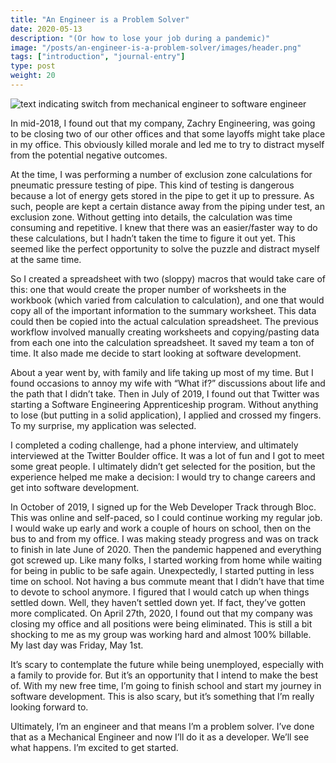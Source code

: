 ```yaml
---
title: "An Engineer is a Problem Solver"
date: 2020-05-13
description: "(Or how to lose your job during a pandemic)"
image: "/posts/an-engineer-is-a-problem-solver/images/header.png"
tags: ["introduction", "journal-entry"]
type: post
weight: 20
---
```

![text indicating switch from mechanical engineer to software engineer ](/posts/an-engineer-is-a-problem-solver/images/header.png)

In mid-2018, I found out that my company, Zachry Engineering, was going to be closing two of our other offices and that some layoffs might take place in my office. This obviously killed morale and led me to try to distract myself from the potential negative outcomes.

At the time, I was performing a number of exclusion zone calculations for pneumatic pressure testing of pipe. This kind of testing is dangerous because a lot of energy gets stored in the pipe to get it up to pressure. As such, people are kept a certain distance away from the piping under test, an exclusion zone. Without getting into details, the calculation was time consuming and repetitive. I knew that there was an easier/faster way to do these calculations, but I hadn’t taken the time to figure it out yet. This seemed like the perfect opportunity to solve the puzzle and distract myself at the same time.

So I created a spreadsheet with two (sloppy) macros that would take care of this: one that would create the proper number of worksheets in the workbook (which varied from calculation to calculation), and one that would copy all of the important information to the summary worksheet. This data could then be copied into the actual calculation spreadsheet. The previous workflow involved manually creating worksheets and copying/pasting data from each one into the calculation spreadsheet. It saved my team a ton of time. It also made me decide to start looking at software development.

About a year went by, with family and life taking up most of my time. But I found occasions to annoy my wife with “What if?” discussions about life and the path that I didn’t take. Then in July of 2019, I found out that Twitter was starting a Software Engineering Apprenticeship program. Without anything to lose (but putting in a solid application), I applied and crossed my fingers. To my surprise, my application was selected.

I completed a coding challenge, had a phone interview, and ultimately interviewed at the Twitter Boulder office. It was a lot of fun and I got to meet some great people. I ultimately didn’t get selected for the position, but the experience helped me make a decision: I would try to change careers and get into software development.

In October of 2019, I signed up for the Web Developer Track through Bloc. This was online and self-paced, so I could continue working my regular job. I would wake up early and work a couple of hours on school, then on the bus to and from my office. I was making steady progress and was on track to finish in late June of 2020. Then the pandemic happened and everything got screwed up.
Like many folks, I started working from home while waiting for being in public to be safe again. Unexpectedly, I started putting in less time on school. Not having a bus commute meant that I didn’t have that time to devote to school anymore. I figured that I would catch up when things settled down. Well, they haven’t settled down yet. If fact, they’ve gotten more complicated.
On April 27th, 2020, I found out that my company was closing my office and all positions were being eliminated. This is still a bit shocking to me as my group was working hard and almost 100% billable. My last day was Friday, May 1st.

It’s scary to contemplate the future while being unemployed, especially with a family to provide for. But it’s an opportunity that I intend to make the best of. With my new free time, I’m going to finish school and start my journey in software development. This is also scary, but it’s something that I’m really looking forward to.

Ultimately, I’m an engineer and that means I’m a problem solver. I’ve done that as a Mechanical Engineer and now I’ll do it as a developer. We’ll see what happens. I’m excited to get started.